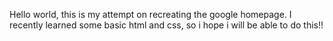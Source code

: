 Hello world, this is my attempt on recreating the google homepage.
I recently learned some basic html and css, so i hope i will be able to do this!!

